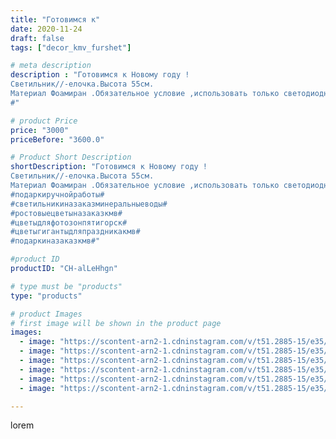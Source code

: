 ```yaml
---
title: "Готовимся к"
date: 2020-11-24
draft: false
tags: ["decor_kmv_furshet"]

# meta description
description : "Готовимся к Новому году !
Светильник//-елочка.Высота 55см.
Материал Фоамиран .Обязательное условие ,использовать только светодиодную LED лампу мощностью 5 Вт.
#"

# product Price
price: "3000"
priceBefore: "3600.0"

# Product Short Description
shortDescription: "Готовимся к Новому году !
Светильник//-елочка.Высота 55см.
Материал Фоамиран .Обязательное условие ,использовать только светодиодную LED лампу мощностью 5 Вт.
#подаркиручнойработы#
#светильникиназаказминеральныеводы#
#ростовыецветыназаказкмв#
#цветыдляфотозонпятигорск#
#цветыгигантыдляпраздникакмв#
#подаркиназаказкмв#"

#product ID
productID: "CH-alLeHhgn"

# type must be "products"
type: "products"

# product Images
# first image will be shown in the product page
images:
  - image: "https://scontent-arn2-1.cdninstagram.com/v/t51.2885-15/e35/p1080x1080/126923949_425042362008330_3338721955961318347_n.jpg?tp=1&_nc_ht=scontent-arn2-1.cdninstagram.com&_nc_cat=106&_nc_ohc=SKMKOoGUOlYAX8NwdRz&oh=31a39689dfecc4f387e4c88055279142&oe=6072C3A9&ig_cache_key=MjQ0OTUxMjE0ODQ0NTcyMDAzNA%3D%3D.2"
  - image: "https://scontent-arn2-1.cdninstagram.com/v/t51.2885-15/e35/p1080x1080/127674733_206993850810880_4634571568631341991_n.jpg?tp=1&_nc_ht=scontent-arn2-1.cdninstagram.com&_nc_cat=104&_nc_ohc=iJ8DSrpCt6gAX_1J0k6&oh=3ed57c80d52dd3ebbd7e386d943ae409&oe=6074F20C&ig_cache_key=MjQ0OTUxMjE0ODQ3OTQwNzk0NA%3D%3D.2"
  - image: "https://scontent-arn2-1.cdninstagram.com/v/t51.2885-15/e35/p1080x1080/127397066_696608427523863_6140191417739764230_n.jpg?tp=1&_nc_ht=scontent-arn2-1.cdninstagram.com&_nc_cat=103&_nc_ohc=AYej7H3c1MkAX_7mmHB&oh=677a841c93194c113b50760d3466bd9e&oe=60730E79&ig_cache_key=MjQ0OTUxMjE0ODQzNzMyNTgzMA%3D%3D.2"
  - image: "https://scontent-arn2-1.cdninstagram.com/v/t51.2885-15/e35/p1080x1080/126914902_426497538755414_1089085797041811228_n.jpg?tp=1&_nc_ht=scontent-arn2-1.cdninstagram.com&_nc_cat=102&_nc_ohc=IQf-f1qulrIAX81dmDY&oh=191a7328e5d00c422a1d0eee0a3bf62e&oe=6074303F&ig_cache_key=MjQ0OTUxMjE0ODQyMDU4Nzc4MQ%3D%3D.2"
  - image: "https://scontent-arn2-1.cdninstagram.com/v/t51.2885-15/e35/p1080x1080/126983690_387295512390543_2643631938194840512_n.jpg?tp=1&_nc_ht=scontent-arn2-1.cdninstagram.com&_nc_cat=103&_nc_ohc=qxb3WoIfrQoAX_lzTdI&oh=c050c78beb6b09353015e50c73f7bd08&oe=6072DC3C&ig_cache_key=MjQ0OTUxMjE0ODQ2MjYyMTU1Ng%3D%3D.2"
  - image: "https://scontent-arn2-1.cdninstagram.com/v/t51.2885-15/e35/p1080x1080/126950348_848534882631422_4810150024881209345_n.jpg?tp=1&_nc_ht=scontent-arn2-1.cdninstagram.com&_nc_cat=102&_nc_ohc=F0yrLLWhZBcAX-qvuJz&oh=b04710d27224056dab46b24c63672205&oe=6072FC37&ig_cache_key=MjQ0OTUxMjE0ODQ3OTM0NTgzOA%3D%3D.2"

---
```

lorem
